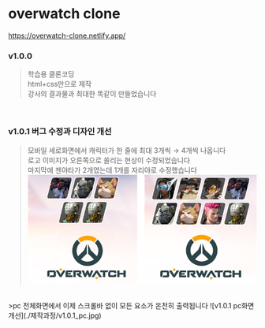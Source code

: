 # overwatch clone
https://overwatch-clone.netlify.app/

### v1.0.0
>학습용 클론코딩  
html+css만으로 제작  
강사의 결과물과 최대한 똑같이 만들었습니다  

<br>

### v1.0.1 버그 수정과 디자인 개선
>모바일 세로화면에서 캐릭터가 한 줄에 최대 3개씩 → 4개씩 나옵니다  
>로고 이미지가 오른쪽으로 쏠리는 현상이 수정되었습니다  
>마지막에 젠야타가 2개였는데 1개를 자리야로 수정했습니다  
![v1.0.1 모바일화면 개선](./제작과정/v1.0.1_mobile.jpg)  
<br>
>pc 전체화면에서 이제 스크롤바 없이 모든 요소가 온전히 출력됩니다
![v1.0.1 pc화면 개선](./제작과정/v1.0.1_pc.jpg)  